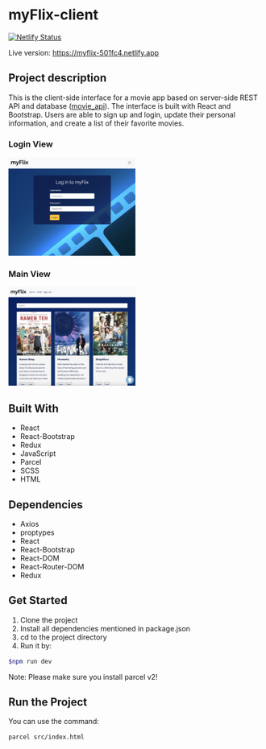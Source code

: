 # myFlix-client

[![Netlify Status](https://api.netlify.com/api/v1/badges/9c111562-791a-43f0-aa97-078af0cef12e/deploy-status)](https://app.netlify.com/sites/myflix-501fc4/deploys)

Live version: https://myflix-501fc4.netlify.app

## Project description

This is the client-side interface for a movie app based on server-side REST API and database ([movie_api](https://github.com/lkarow/movie_api)). The interface is built with React and Bootstrap. Users are able to sign up and login, update their personal information, and create a list of their favorite movies.

### Login View

<img src="./public/login-view.png" width=50% height=50%>

### Main View

<img src="./public/main-view.png" width=50% height=50%>

## Built With

- React
- React-Bootstrap
- Redux
- JavaScript
- Parcel
- SCSS
- HTML

## Dependencies

- Axios
- proptypes
- React
- React-Bootstrap
- React-DOM
- React-Router-DOM
- Redux

## Get Started

1. Clone the project
2. Install all dependencies mentioned in package.json
3. cd to the project directory
4. Run it by:

```bash
$npm run dev
```

Note: Please make sure you install parcel v2!

## Run the Project

You can use the command:

```bash
parcel src/index.html
```
